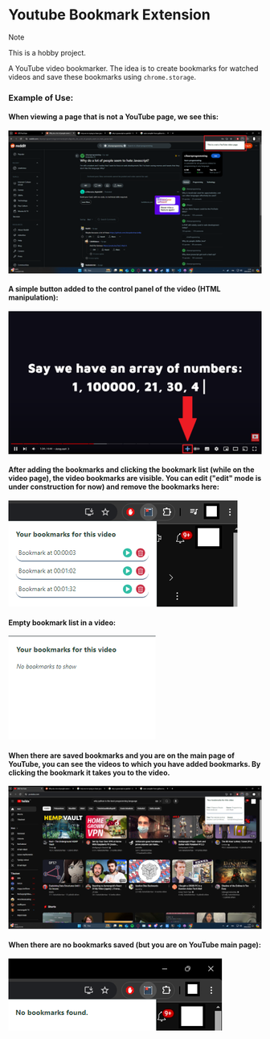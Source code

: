 # Youtube Bookmark Extension

> [!NOTE]
> This is a hobby project.

A YouTube video bookmarker. The idea is to create bookmarks for watched videos and save these bookmarks using `chrome.storage`.

### Example of Use:

#### When viewing a page that is not a YouTube page, we see this:
![Non-Youtube page image](Screenshots/Not-An-YouTube-Page.png)

#### A simple button added to the control panel of the video (HTML manipulation):
![Added plus sign](Screenshots/plus-sign-in-an-video.png)

#### After adding the bookmarks and clicking the bookmark list (while on the video page), the video bookmarks are visible. You can edit ("edit" mode is under construction for now) and remove the bookmarks here:
![Bookmark list](Screenshots/Bookmark-list.png)

#### Empty bookmark list in a video:
![Bookmark empty list](Screenshots/empty-bookmarks.png)

#### When there are saved bookmarks and you are on the main page of YouTube, you can see the videos to which you have added bookmarks. By clicking the bookmark it takes you to the video.
![YouTube w bookmarks](Screenshots/youtube-page-w-bookmarks.png)

#### When there are no bookmarks saved (but you are on YouTube main page):
![YouTube w/o bookmarks](Screenshots/no-bookmarks-found.png)
